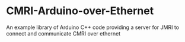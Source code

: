 # CMRI-Arduino-over-Ethernet
An example library of Arduino C++ code providing a server for JMRI to connect and communicate CMRI over ethernet
